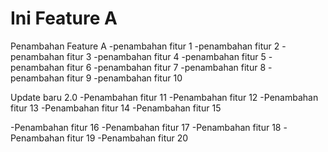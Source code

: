 # Ini Feature A
Penambahan Feature A
-penambahan fitur 1
-penambahan fitur 2
-penambahan fitur 3
-penambahan fitur 4
-penambahan fitur 5
-penambahan fitur 6
-penambahan fitur 7
-penambahan fitur 8
-penambahan fitur 9
-penambahan fitur 10

Update baru 2.0 
-Penambahan fitur 11
-Penambahan fitur 12
-Penambahan fitur 13
-Penambahan fitur 14
-Penambahan fitur 15

-Penambahan fitur 16
-Penambahan fitur 17
-Penambahan fitur 18
-Penambahan fitur 19
-Penambahan fitur 20



